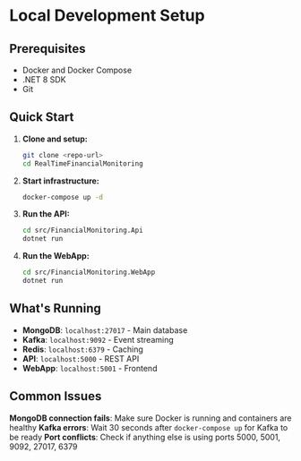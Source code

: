 # Local Development Setup

## Prerequisites
- Docker and Docker Compose
- .NET 8 SDK
- Git

## Quick Start

1. **Clone and setup:**
   ```bash
   git clone <repo-url>
   cd RealTimeFinancialMonitoring
   ```

2. **Start infrastructure:**
   ```bash
   docker-compose up -d
   ```

3. **Run the API:**
   ```bash
   cd src/FinancialMonitoring.Api
   dotnet run
   ```

4. **Run the WebApp:**
   ```bash
   cd src/FinancialMonitoring.WebApp
   dotnet run
   ```

## What's Running

- **MongoDB**: `localhost:27017` - Main database
- **Kafka**: `localhost:9092` - Event streaming
- **Redis**: `localhost:6379` - Caching
- **API**: `localhost:5000` - REST API
- **WebApp**: `localhost:5001` - Frontend

## Common Issues

**MongoDB connection fails**: Make sure Docker is running and containers are healthy
**Kafka errors**: Wait 30 seconds after `docker-compose up` for Kafka to be ready
**Port conflicts**: Check if anything else is using ports 5000, 5001, 9092, 27017, 6379